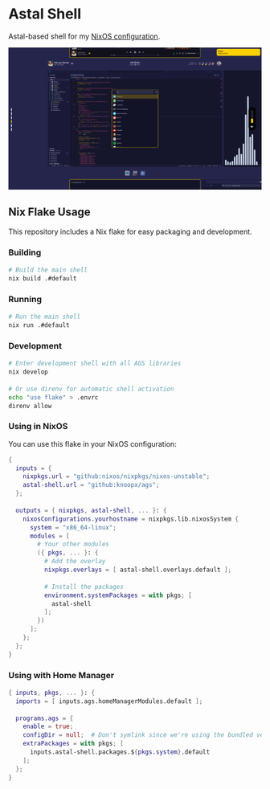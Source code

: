 # Astal Shell

Astal-based shell for my [NixOS configuration](https://github.com/knoopx/nix).

![Screenshot](https://github.com/knoopx/nix/blob/master/screenshot.png)

## Nix Flake Usage

This repository includes a Nix flake for easy packaging and development.

### Building

```bash
# Build the main shell
nix build .#default
```

### Running

```bash
# Run the main shell
nix run .#default
```

### Development

```bash
# Enter development shell with all AGS libraries
nix develop

# Or use direnv for automatic shell activation
echo "use flake" > .envrc
direnv allow
```

### Using in NixOS

You can use this flake in your NixOS configuration:

```nix
{
  inputs = {
    nixpkgs.url = "github:nixos/nixpkgs/nixos-unstable";
    astal-shell.url = "github:knoopx/ags";
  };

  outputs = { nixpkgs, astal-shell, ... }: {
    nixosConfigurations.yourhostname = nixpkgs.lib.nixosSystem {
      system = "x86_64-linux";
      modules = [
        # Your other modules
        ({ pkgs, ... }: {
          # Add the overlay
          nixpkgs.overlays = [ astal-shell.overlays.default ];

          # Install the packages
          environment.systemPackages = with pkgs; [
            astal-shell
          ];
        })
      ];
    };
  };
}
```

### Using with Home Manager

```nix
{ inputs, pkgs, ... }: {
  imports = [ inputs.ags.homeManagerModules.default ];

  programs.ags = {
    enable = true;
    configDir = null;  # Don't symlink since we're using the bundled version
    extraPackages = with pkgs; [
      inputs.astal-shell.packages.${pkgs.system}.default
    ];
  };
}
```
